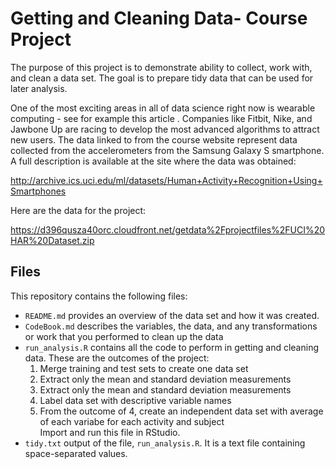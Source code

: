 # Getting and Cleaning Data- Course Project

The purpose of this project is to demonstrate ability to collect, work with, and clean a data set. The goal is to prepare tidy data that can be used for later analysis.

One of the most exciting areas in all of data science right now is wearable computing - see for example this article . Companies like Fitbit, Nike, and Jawbone Up are racing to develop the most advanced algorithms to attract new users. The data linked to from the course website represent data collected from the accelerometers from the Samsung Galaxy S smartphone. A full description is available at the site where the data was obtained:

http://archive.ics.uci.edu/ml/datasets/Human+Activity+Recognition+Using+Smartphones

Here are the data for the project:

https://d396qusza40orc.cloudfront.net/getdata%2Fprojectfiles%2FUCI%20HAR%20Dataset.zip

## Files
This repository contains the following files:
- `README.md` provides an overview of the data set and how it was created.
- `CodeBook.md` describes the variables, the data, and any transformations or work that you performed to clean up the data
- `run_analysis.R` contains all the code to perform in getting and cleaning data. These are the outcomes of the project: 
  1. Merge training and test sets to create one data set
  1. Extract only the mean and standard deviation measurements
  1. Extract only the mean and standard deviation measurements
  1. Label data set with descriptive variable names
  1. From the outcome of 4, create an independent data set with average of each variabe for each activity and subject  
  Import and run this file in RStudio.
- `tidy.txt` output of the file, `run_analysis.R`. It is a text file containing space-separated values.
